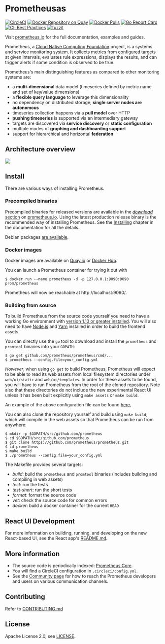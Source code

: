 # Prometheusas

[![CircleCI](https://circleci.com/gh/prometheus/prometheus/tree/master.svg?style=shield)][circleci]
[![Docker Repository on Quay](https://quay.io/repository/prometheus/prometheus/status)][quay]
[![Docker Pulls](https://img.shields.io/docker/pulls/prom/prometheus.svg?maxAge=604800)][hub]
[![Go Report Card](https://goreportcard.com/badge/github.com/prometheus/prometheus)](https://goreportcard.com/report/github.com/prometheus/prometheus)
[![CII Best Practices](https://bestpractices.coreinfrastructure.org/projects/486/badge)](https://bestpractices.coreinfrastructure.org/projects/486)
[![fuzzit](https://app.fuzzit.dev/badge?org_id=prometheus&branch=master)](https://fuzzit.dev)

Visit [prometheus.io](https://prometheus.io) for the full documentation,
examples and guides.

Prometheus, a [Cloud Native Computing Foundation](https://cncf.io/) project, is a systems and service monitoring system. It collects metrics
from configured targets at given intervals, evaluates rule expressions,
displays the results, and can trigger alerts if some condition is observed
to be true.

Prometheus's main distinguishing features as compared to other monitoring systems are:

- a **multi-dimensional** data model (timeseries defined by metric name and set of key/value dimensions)
- a **flexible query language** to leverage this dimensionality
- no dependency on distributed storage; **single server nodes are autonomous**
- timeseries collection happens via a **pull model** over HTTP
- **pushing timeseries** is supported via an intermediary gateway
- targets are discovered via **service discovery** or **static configuration**
- multiple modes of **graphing and dashboarding support**
- support for hierarchical and horizontal **federation**

## Architecture overview

![](https://cdn.jsdelivr.net/gh/prometheus/prometheus@c34257d069c630685da35bcef084632ffd5d6209/documentation/images/architecture.svg)

## Install

There are various ways of installing Prometheus.

### Precompiled binaries

Precompiled binaries for released versions are available in the
[*download* section](https://prometheus.io/download/)
on [prometheus.io](https://prometheus.io). Using the latest production release binary
is the recommended way of installing Prometheus.
See the [Installing](https://prometheus.io/docs/introduction/install/)
chapter in the documentation for all the details.

Debian packages [are available](https://packages.debian.org/sid/net/prometheus).

### Docker images

Docker images are available on [Quay.io](https://quay.io/repository/prometheus/prometheus) or [Docker Hub](https://hub.docker.com/r/prom/prometheus/).

You can launch a Prometheus container for trying it out with

    $ docker run --name prometheus -d -p 127.0.0.1:9090:9090 prom/prometheus

Prometheus will now be reachable at http://localhost:9090/.

### Building from source

To build Prometheus from the source code yourself you need to have a working
Go environment with [version 1.13 or greater installed](https://golang.org/doc/install).
You will also need to have [Node.js](https://nodejs.org/) and [Yarn](https://yarnpkg.com/)
installed in order to build the frontend assets.

You can directly use the `go` tool to download and install the `prometheus`
and `promtool` binaries into your `GOPATH`:

    $ go get github.com/prometheus/prometheus/cmd/...
    $ prometheus --config.file=your_config.yml

*However*, when using `go get` to build Prometheus, Prometheus will expect to be able to
read its web assets from local filesystem directories under `web/ui/static` and
`web/ui/templates`. In order for these assets to be found, you will have to run Prometheus
from the root of the cloned repository. Note also that these directories do not include the
new experimental React UI unless it has been built explicitly using `make assets` or `make build`.

An example of the above configuration file can be found [here.](https://github.com/prometheus/prometheus/blob/master/documentation/examples/prometheus.yml)

You can also clone the repository yourself and build using `make build`, which will compile in
the web assets so that Prometheus can be run from anywhere:

    $ mkdir -p $GOPATH/src/github.com/prometheus
    $ cd $GOPATH/src/github.com/prometheus
    $ git clone https://github.com/prometheus/prometheus.git
    $ cd prometheus
    $ make build
    $ ./prometheus --config.file=your_config.yml

The Makefile provides several targets:

  * *build*: build the `prometheus` and `promtool` binaries (includes building and compiling in web assets)
  * *test*: run the tests
  * *test-short*: run the short tests
  * *format*: format the source code
  * *vet*: check the source code for common errors
  * *docker*: build a docker container for the current `HEAD`

## React UI Development

For more information on building, running, and developing on the new React-based UI, see the React app's [README.md](https://github.com/prometheus/prometheus/blob/master/web/ui/react-app/README.md).

## More information

  * The source code is periodically indexed: [Prometheus Core](https://godoc.org/github.com/prometheus/prometheus).
  * You will find a CircleCI configuration in `.circleci/config.yml`.
  * See the [Community page](https://prometheus.io/community) for how to reach the Prometheus developers and users on various communication channels.

## Contributing

Refer to [CONTRIBUTING.md](https://github.com/prometheus/prometheus/blob/master/CONTRIBUTING.md)

## License

Apache License 2.0, see [LICENSE](https://github.com/prometheus/prometheus/blob/master/LICENSE).


[hub]: https://hub.docker.com/r/prom/prometheus/
[circleci]: https://circleci.com/gh/prometheus/prometheus
[quay]: https://quay.io/repository/prometheus/prometheus

